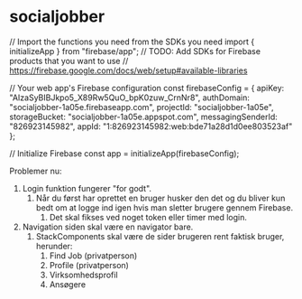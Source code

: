 # socialjobber

// Import the functions you need from the SDKs you need
import { initializeApp } from "firebase/app";
// TODO: Add SDKs for Firebase products that you want to use
// https://firebase.google.com/docs/web/setup#available-libraries

// Your web app's Firebase configuration
const firebaseConfig = {
apiKey: "AIzaSyBIBJkpo5_X89Rw5QuO_bpK0zuw_CrnNr8",
authDomain: "socialjobber-1a05e.firebaseapp.com",
projectId: "socialjobber-1a05e",
storageBucket: "socialjobber-1a05e.appspot.com",
messagingSenderId: "826923145982",
appId: "1:826923145982:web:bde71a28d1d0ee803523af"
};

// Initialize Firebase
const app = initializeApp(firebaseConfig);

Problemer nu:
1. Login funktion fungerer "for godt".
   1. Når du først har oprettet en bruger husker den det og du bliver kun bedt om at logge ind igen hvis man sletter brugere gennem Firebase.
      1. Det skal fikses ved noget token eller timer med login.
2. Navigation siden skal være en navigator bare.
   1. StackComponents skal være de sider brugeren rent faktisk bruger, herunder:
      1. Find Job (privatperson)
      2. Profile (privatperson)
      3. Virksomhedsprofil
      4. Ansøgere
